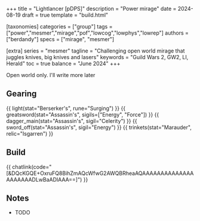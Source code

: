 +++
title = "Lightlancer [pDPS]"
description = "Power mirage"
date = 2024-08-19
draft = true
template = "build.html"

[taxonomies]
categories = ["group"]
tags = ["power","mesmer","mirage","pof","lowcog","lowphys","lowrep"]
authors = ["berdandy"]
specs = ["mirage", "mesmer"]

[extra]
series = "mesmer"
tagline = "Challenging open world mirage that juggles knives, big knives and lasers"
keywords = "Guild Wars 2, GW2, LI, Herald"
toc = true
balance = "June 2024"
+++

Open world only. I'll write more later

## Gearing

{{ light(stat="Berserker's", rune="Surging") }}
{{ greatsword(stat="Assassin's", sigils=["Energy", "Force"]) }}
{{ dagger_main(stat="Assassin's", sigil="Celerity") }}
{{ sword_off(stat="Assassin's", sigil="Energy") }}
{{ trinkets(stat="Marauder", relic="Isgarren") }}

## Build

{{ chatlink(code="[&DQcKGQE+OxruFQ8BihZmAQcWfwG2AWQBRheaAQAAAAAAAAAAAAAAAAAAAAADLwBaADIAAA==]") }}

## Notes

- TODO
